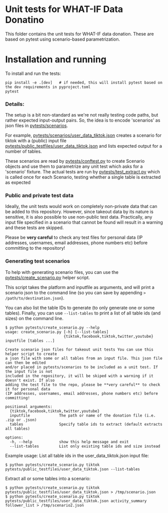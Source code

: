 # Unit tests for WHAT-IF Data Donatino

This folder contains the unit tests for WHAT-IF data donation. These are based on pytest using scenario-based parametrization. 

# Installation and running

To install and run the tests:

```{sh}
pip install -e .[dev]   # if needed, this will install pytest based on the dev requirements in pyproject.toml
pytest
```

### Details:

The setup is a bit non-standard as we're not really testing code paths, but rather expected input-output pairs. 
So, the idea is to encode 'scenarios' as json files in [pytests/scenarios](pytests/scenarios).

For example, [pytests/scenarios/user_data_tiktok.json]([pytests/scenarios/user_data_tiktok.json]) creates a scenario for tiktok 
with a (public) input file [pytests/public_testfiles/user_data_tiktok.json](pytests/public_testfiles/user_data_tiktok.json) and lists expected output for a number of tables. 

These scenarios are read by [pytests/conftest.py](pytests/conftest.py) to create Scenario objects and use them to parametrize any unit test which asks for a 'scenario' fixture. 
The actual tests are run by [pytests/test_extract.py](pytests/test_extract.py) which is called once for each Scenario, testing whether a single table is extracted as expected

### Public and private test data

Ideally, the unit tests would work on completely non-private data that can be added to this repository.
However, since takeout data by its nature is sensitive, it is also possible to use non-public test data.
Practically, any input file specified in a scenario that cannot be found will result in a warning and these tests are skipped. 

Please be **very careful** to check any test files for personal data (IP addresses, usernames, email addresses, phone numbers etc) before committing to the repository!

### Generating test scenarios

To help with generating scenario files, you can use the [pytests/create_scenario.py](pytests/create_scenario.py) helper script. 

This script takes the platform and inputfile as arguments, and will print a scenario json to the command line
(so you can save by appending `> /path/to/destination.json`).

You can also list the table IDs to generate (to only generate one or some tables). 
Finally, you can use `--list-tables` to print a list of all table ids (and sizes) on the command line. 

```{sh}
$ python pytests/create_scenario.py --help
usage: create_scenario.py [-h] [--list-tables]
                          {tiktok,facebook,tiktok,twitter,youtube} inputfile [tables ...]

Create scenario json files for takeout unit tests You can use this helper script to create
a json file with some or all tables from an input file. This json file can then be edited
and/or placed in pytests/scenarios to be included as a unit test. If the input file is not
included in the repository, it will be skiped with a warning if it doesn't exist. If also
adding the test file to the repo, please be **very careful** to check it for personal data
(IP addresses, usernames, email addresses, phone numbers etc) before committing!

positional arguments:
  {tiktok,facebook,tiktok,twitter,youtube}
  inputfile             The path or name of the donation file (i.e. .zip or .json)
  tables                Specify table ids to extract (default extracts all tables)

options:
  -h, --help            show this help message and exit
  --list-tables         List only existing table ids and size instead
```

Example usage:
List all table ids in the user_data_tiktok.json input file:
```{sh}
$ python pytests/create_scenario.py tiktok pytests/public_testfiles/user_data_tiktok.json --list-tables
```
Extract all or some tables into a scenario:
```{sh}
$ python pytests/create_scenario.py tiktok pytests/public_testfiles/user_data_tiktok.json > /tmp/scenario.json
$ python pytests/create_scenario.py tiktok pytests/public_testfiles/user_data_tiktok.json activity_summary follower_list > /tmp/scenario2.json
```

